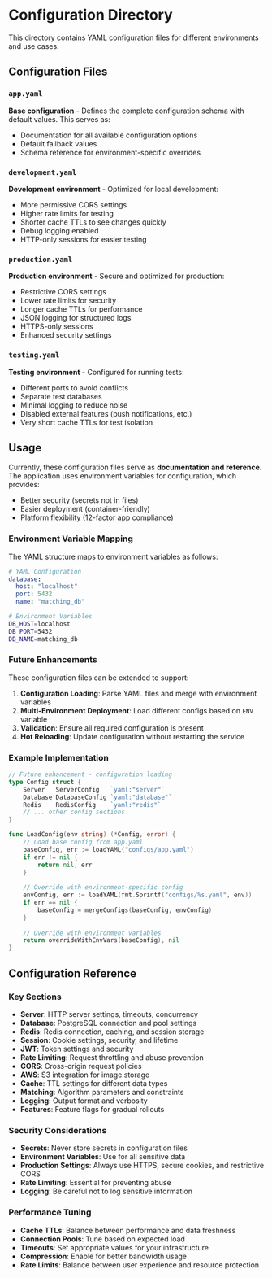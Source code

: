 # Configuration Directory

This directory contains YAML configuration files for different environments and use cases.

## Configuration Files

### `app.yaml`
**Base configuration** - Defines the complete configuration schema with default values. This serves as:
- Documentation for all available configuration options
- Default fallback values
- Schema reference for environment-specific overrides

### `development.yaml`
**Development environment** - Optimized for local development:
- More permissive CORS settings
- Higher rate limits for testing
- Shorter cache TTLs to see changes quickly
- Debug logging enabled
- HTTP-only sessions for easier testing

### `production.yaml`
**Production environment** - Secure and optimized for production:
- Restrictive CORS settings
- Lower rate limits for security
- Longer cache TTLs for performance
- JSON logging for structured logs
- HTTPS-only sessions
- Enhanced security settings

### `testing.yaml`
**Testing environment** - Configured for running tests:
- Different ports to avoid conflicts
- Separate test databases
- Minimal logging to reduce noise
- Disabled external features (push notifications, etc.)
- Very short cache TTLs for test isolation

## Usage

Currently, these configuration files serve as **documentation and reference**. The application uses environment variables for configuration, which provides:
- Better security (secrets not in files)
- Easier deployment (container-friendly)
- Platform flexibility (12-factor app compliance)

### Environment Variable Mapping

The YAML structure maps to environment variables as follows:

```yaml
# YAML Configuration
database:
  host: "localhost"
  port: 5432
  name: "matching_db"
```

```bash
# Environment Variables
DB_HOST=localhost
DB_PORT=5432
DB_NAME=matching_db
```

### Future Enhancements

These configuration files can be extended to support:

1. **Configuration Loading**: Parse YAML files and merge with environment variables
2. **Multi-Environment Deployment**: Load different configs based on `ENV` variable
3. **Validation**: Ensure all required configuration is present
4. **Hot Reloading**: Update configuration without restarting the service

### Example Implementation

```go
// Future enhancement - configuration loading
type Config struct {
    Server   ServerConfig   `yaml:"server"`
    Database DatabaseConfig `yaml:"database"`
    Redis    RedisConfig    `yaml:"redis"`
    // ... other config sections
}

func LoadConfig(env string) (*Config, error) {
    // Load base config from app.yaml
    baseConfig, err := loadYAML("configs/app.yaml")
    if err != nil {
        return nil, err
    }
    
    // Override with environment-specific config
    envConfig, err := loadYAML(fmt.Sprintf("configs/%s.yaml", env))
    if err == nil {
        baseConfig = mergeConfigs(baseConfig, envConfig)
    }
    
    // Override with environment variables
    return overrideWithEnvVars(baseConfig), nil
}
```

## Configuration Reference

### Key Sections

- **Server**: HTTP server settings, timeouts, concurrency
- **Database**: PostgreSQL connection and pool settings
- **Redis**: Redis connection, caching, and session storage
- **Session**: Cookie settings, security, and lifetime
- **JWT**: Token settings and security
- **Rate Limiting**: Request throttling and abuse prevention
- **CORS**: Cross-origin request policies
- **AWS**: S3 integration for image storage
- **Cache**: TTL settings for different data types
- **Matching**: Algorithm parameters and constraints
- **Logging**: Output format and verbosity
- **Features**: Feature flags for gradual rollouts

### Security Considerations

- **Secrets**: Never store secrets in configuration files
- **Environment Variables**: Use for all sensitive data
- **Production Settings**: Always use HTTPS, secure cookies, and restrictive CORS
- **Rate Limiting**: Essential for preventing abuse
- **Logging**: Be careful not to log sensitive information

### Performance Tuning

- **Cache TTLs**: Balance between performance and data freshness
- **Connection Pools**: Tune based on expected load
- **Timeouts**: Set appropriate values for your infrastructure
- **Compression**: Enable for better bandwidth usage
- **Rate Limits**: Balance between user experience and resource protection